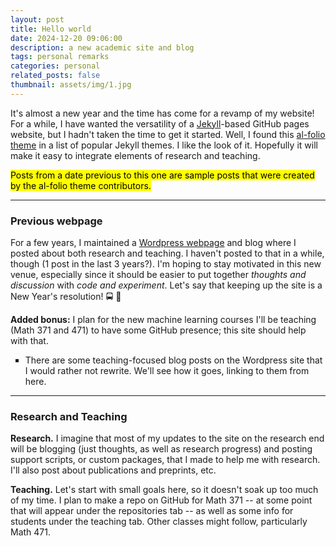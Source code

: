 ```yaml
---
layout: post
title: Hello world
date: 2024-12-20 09:06:00
description: a new academic site and blog
tags: personal remarks
categories: personal
related_posts: false
thumbnail: assets/img/1.jpg
---
```


It's almost a new year and the time has come for a revamp of my website! For a while, I have wanted the versatility of a [Jekyll](https://jekyllrb.com/)-based GitHub pages website, but I hadn't taken the time to get it started. Well, I found this [al-folio theme](https://github.com/alshedivat/al-folio) in a list of popular Jekyll themes. I like the look of it.  Hopefully it will make it easy to integrate elements of research and teaching. 

<mark>Posts from a date previous to this one are sample posts that were created by the al-folio theme contributors.</mark>

---

### Previous webpage
For a few years, I maintained a [Wordpress webpage](https://wp.towson.edu/ccornwell/) and blog where I posted about both research and teaching. I haven't posted to that in a while, though (1 post in the last 3 years?). I'm hoping to stay motivated in this new venue, especially since it should be easier to put together _thoughts and discussion_ with _code and experiment_. Let's say that keeping up the site is a New Year's resolution! :oncoming_bus: :eyes:

**Added bonus:** I plan for the new machine learning courses I'll be teaching (Math 371 and 471) to have some GitHub presence; this site should help with that.<br>
<ul>
    <li style="list-style-type:square"> There are some teaching-focused blog posts on the Wordpress site that I would rather not rewrite. We'll see how it goes, linking to them from here.
    </li>
</ul>

---

### Research and Teaching
**Research.** I imagine that most of my updates to the site on the research end will be blogging (just thoughts, as well as research progress) and posting support scripts, or custom packages, that I made to help me with research. I'll also post about publications and preprints, etc.

**Teaching.** Let's start with small goals here, so it doesn't soak up too much of my time. I plan to make a repo on GitHub for Math 371 -- at some point that will appear under the repositories tab -- as well as some info for students under the teaching tab. Other classes might follow, particularly Math 471.
